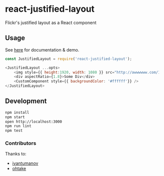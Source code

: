 # react-justified-layout
Flickr's justified layout as a React component

## Usage
See [here](http://dean177.github.io/react-justified-layout/) for documentation & demo.
```javascript
const JustifiedLayout = require('react-justified-layout');

<JustifiedLayout ...opts>
    <img style={{ height:1920, width: 1080 }} src="http://awwwwww.com/1" />
    <div aspectRatio={1.8}>Some Div</div>
    <CustomComponent style={{ backgroundColor: '#ffffff'}} />
</JustifiedLayout>
```

## Development
```bash
npm install
npm start
open http://localhost:3000
npm run lint
npm test
```

### Contributors 
Thanks to:
- [ivantumanov](https://github.com/ivantumanov) 
- [ohtake](https://github.com/ohtake)
